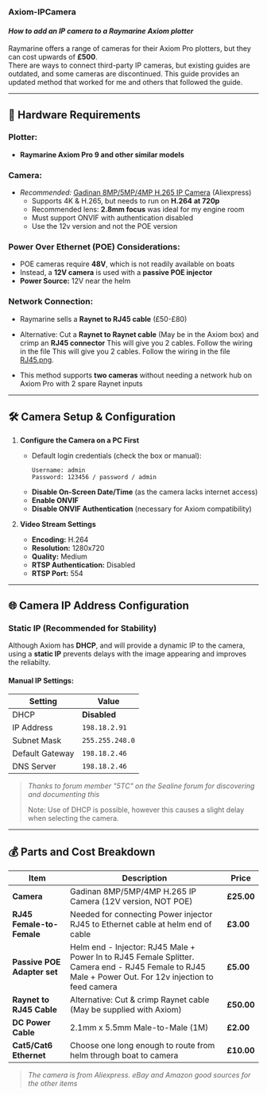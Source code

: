 ### **Axiom-IPCamera**  
#### *How to add an IP camera to a Raymarine Axiom plotter*

Raymarine offers a range of cameras for their Axiom Pro plotters, but they can cost upwards of **£500**.  
There are ways to connect third-party IP cameras, but existing guides are outdated, and some cameras are discontinued. This guide provides an updated method that worked for me and others that followed the guide.

---

## 📌 **Hardware Requirements**  

### **Plotter:**  
- **Raymarine Axiom Pro 9 and other similar models**  

### **Camera:**  
- *Recommended:* [Gadinan 8MP/5MP/4MP H.265 IP Camera](https://www.aliexpress.com) (Aliexpress)  
  - Supports 4K & H.265, but needs to run on **H.264 at 720p**  
  - Recommended lens: **2.8mm focus** was ideal for my engine room
  - Must support ONVIF with authentication disabled
  - Use the 12v version and not the POE version  

### **Power Over Ethernet (POE) Considerations:**  
- POE cameras require **48V**, which is not readily available on boats  
- Instead, a **12V camera** is used with a **passive POE injector**  
- **Power Source:** 12V near the helm  

### **Network Connection:**  
- Raymarine sells a **Raynet to RJ45 cable** (£50-£80)  
- Alternative: Cut a **Raynet to Raynet cable** (May be in the Axiom box) and crimp an **RJ45 connector**  This will give you 2 cables. Follow the wiring in the file This will give you 2 cables. Follow the wiring in the file [RJ45.png](./Axiom-ipcamera/blob/main/RJ45.png).

- This method supports **two cameras** without needing a network hub on Axiom Pro with 2 spare Raynet inputs

---

## 🛠 **Camera Setup & Configuration**  

1. **Configure the Camera on a PC First**  
   - Default login credentials (check the box or manual):  
     ```
     Username: admin
     Password: 123456 / password / admin
     ```
   - **Disable On-Screen Date/Time** (as the camera lacks internet access)  
   - **Enable ONVIF**  
   - **Disable ONVIF Authentication** (necessary for Axiom compatibility)  

2. **Video Stream Settings**  
   - **Encoding:** H.264  
   - **Resolution:** 1280x720  
   - **Quality:** Medium  
   - **RTSP Authentication:** Disabled  
   - **RTSP Port:** 554  

---

## 🌐 **Camera IP Address Configuration**  

### **Static IP (Recommended for Stability)**
Although Axiom has **DHCP**, and will provide a dynamic IP to the camera, using a **static IP** prevents delays with the image appearing and improves the reliabilty.

#### **Manual IP Settings:**
| Setting          | Value          |
|-----------------|---------------|
| DHCP           | **Disabled** |
| IP Address     | `198.18.2.91` |
| Subnet Mask    | `255.255.248.0` |
| Default Gateway | `198.18.2.46` |
| DNS Server     | `198.18.2.46` |

> *Thanks to forum member "5TC" on the Sealine forum for discovering and documenting this*
>
> Note: Use of DHCP is possible, however this causes a slight delay when selecting the camera.

---

## 💰 **Parts and Cost Breakdown**  

| Item | Description | Price |
|------|------------|-------|
| **Camera** | Gadinan 8MP/5MP/4MP H.265 IP Camera (12V version, NOT POE) | **£25.00** |
| **RJ45 Female-to-Female** | Needed for connecting Power injector RJ45 to Ethernet cable at helm end of cable | **£3.00** |
| **Passive POE Adapter set** | Helm end - Injector: RJ45 Male + Power In to RJ45 Female Splitter. Camera end - RJ45 Female to RJ45 Male + Power Out. For 12v injection to feed camera| **£5.00** |
| **Raynet to RJ45 Cable** | Alternative: Cut & crimp Raynet cable (May be supplied with Axiom) | **£50.00** |
| **DC Power Cable** | 2.1mm x 5.5mm Male-to-Male (1M) | **£2.00** |
| **Cat5/Cat6 Ethernet** | Choose one long enough to route from helm through boat to camera | **£10.00** |

> *The camera is from Aliexpress. eBay and Amazon good sources for the other items*  

